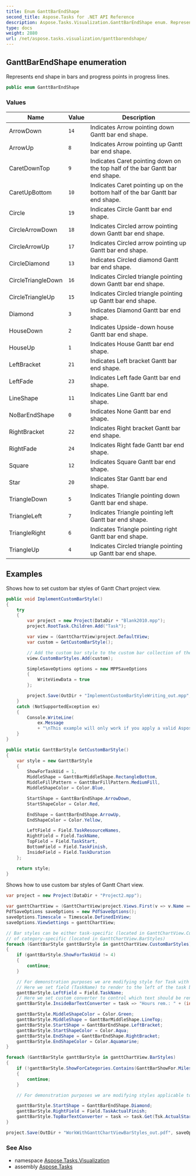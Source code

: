 ```yaml
---
title: Enum GanttBarEndShape
second_title: Aspose.Tasks for .NET API Reference
description: Aspose.Tasks.Visualization.GanttBarEndShape enum. Represents end shape in bars and progress points in progress lines
type: docs
weight: 2880
url: /net/aspose.tasks.visualization/ganttbarendshape/
---
```

## GanttBarEndShape enumeration

Represents end shape in bars and progress points in progress lines.

```csharp
public enum GanttBarEndShape
```

### Values

| Name | Value | Description |
| --- | --- | --- |
| ArrowDown | `14` | Indicates Arrow pointing down Gantt bar end shape. |
| ArrowUp | `8` | Indicates Arrow pointing up Gantt bar end shape. |
| CaretDownTop | `9` | Indicates Caret pointing down on the top half of the bar Gantt bar end shape. |
| CaretUpBottom | `10` | Indicates Caret pointing up on the bottom half of the bar Gantt bar end shape. |
| Circle | `19` | Indicates Circle Gantt bar end shape. |
| CircleArrowDown | `18` | Indicates Circled arrow pointing down Gantt bar end shape. |
| CircleArrowUp | `17` | Indicates Circled arrow pointing up Gantt bar end shape. |
| CircleDiamond | `13` | Indicates Circled diamond Gantt bar end shape. |
| CircleTriangleDown | `16` | Indicates Circled triangle pointing down Gantt bar end shape. |
| CircleTriangleUp | `15` | Indicates Circled triangle pointing up Gantt bar end shape. |
| Diamond | `3` | Indicates Diamond Gantt bar end shape. |
| HouseDown | `2` | Indicates Upside-down house Gantt bar end shape. |
| HouseUp | `1` | Indicates House Gantt bar end shape. |
| LeftBracket | `21` | Indicates Left bracket Gantt bar end shape. |
| LeftFade | `23` | Indicates Left fade Gantt bar end shape. |
| LineShape | `11` | Indicates Line Gantt bar end shape. |
| NoBarEndShape | `0` | Indicates None Gantt bar end shape. |
| RightBracket | `22` | Indicates Right bracket Gantt bar end shape. |
| RightFade | `24` | Indicates Right fade Gantt bar end shape. |
| Square | `12` | Indicates Square Gantt bar end shape. |
| Star | `20` | Indicates Star Gantt bar end shape. |
| TriangleDown | `5` | Indicates Triangle pointing down Gantt bar end shape. |
| TriangleLeft | `7` | Indicates Triangle pointing left Gantt bar end shape. |
| TriangleRight | `6` | Indicates Triangle pointing right Gantt bar end shape. |
| TriangleUp | `4` | Indicates Circled triangle pointing up Gantt bar end shape. |

## Examples

Shows how to set custom bar styles of Gantt Chart project view.

```csharp
public void ImplementCustomBarStyle()
{
    try
    {
        var project = new Project(DataDir + "Blank2010.mpp");
        project.RootTask.Children.Add("Task");

        var view = (GanttChartView)project.DefaultView;
        var custom = GetCustomBarStyle();

        // Add the custom bar style to the custom bar collection of the project view
        view.CustomBarStyles.Add(custom);

        SimpleSaveOptions options = new MPPSaveOptions
        {
            WriteViewData = true
        };

        project.Save(OutDir + "ImplementCustomBarStyleWriting_out.mpp", options);
    }
    catch (NotSupportedException ex)
    {
        Console.WriteLine(
            ex.Message
            + "\nThis example will only work if you apply a valid Aspose License. You can purchase full license or get 30 day temporary license from http://www.aspose.com/purchase/default.aspx.");
    }
}

public static GanttBarStyle GetCustomBarStyle()
{
    var style = new GanttBarStyle
    {
        ShowForTaskUid = 1,
        MiddleShape = GanttBarMiddleShape.RectangleBottom,
        MiddleFillPattern = GanttBarFillPattern.MediumFill,
        MiddleShapeColor = Color.Blue,

        StartShape = GanttBarEndShape.ArrowDown,
        StartShapeColor = Color.Red,

        EndShape = GanttBarEndShape.ArrowUp,
        EndShapeColor = Color.Yellow,

        LeftField = Field.TaskResourceNames,
        RightField = Field.TaskName,
        TopField = Field.TaskStart,
        BottomField = Field.TaskFinish,
        InsideField = Field.TaskDuration
    };

    return style;
}
```

Shows how to use custom bar styles of Gantt Chart view.

```csharp
var project = new Project(DataDir + "Project2.mpp");

var ganttChartView = (GanttChartView)project.Views.First(v => v.Name == "Gantt &Chart");
PdfSaveOptions saveOptions = new PdfSaveOptions();
saveOptions.Timescale = Timescale.DefinedInView;
saveOptions.ViewSettings = ganttChartView;

// Bar styles can be either task-specific (located in GanttChartView.CustomBarStyles)
// of category-specific (located in GanttChartView.BarStyles)
foreach (GanttBarStyle ganttBarStyle in ganttChartView.CustomBarStyles)
{
    if (ganttBarStyle.ShowForTaskUid != 4)
    {
        continue;
    }

    // For demonstration purposes we are modifying style for Task with Unique ID = 4
    // Here we set field (TaskName) to render to the left of the task bar.
    ganttBarStyle.LeftField = Field.TaskName;
    // Here we set custom converter to control which text should be rendered inside the task bar.
    ganttBarStyle.InsideBarTextConverter = task => "Hours rem.: " + (int)task.Get(Tsk.RemainingWork).TimeSpan.TotalHours;

    ganttBarStyle.MiddleShapeColor = Color.Green;
    ganttBarStyle.MiddleShape = GanttBarMiddleShape.LineTop;
    ganttBarStyle.StartShape = GanttBarEndShape.LeftBracket;
    ganttBarStyle.StartShapeColor = Color.Aqua;
    ganttBarStyle.EndShape = GanttBarEndShape.RightBracket;
    ganttBarStyle.EndShapeColor = Color.Aquamarine;
}

foreach (GanttBarStyle ganttBarStyle in ganttChartView.BarStyles)
{
    if (!ganttBarStyle.ShowForCategories.Contains(GanttBarShowFor.Milestone))
    {
        continue;
    }

    // For demonstration purposes we are modifying styles applicable to milestone tasks.

    ganttBarStyle.StartShape = GanttBarEndShape.Diamond;
    ganttBarStyle.RightField = Field.TaskActualFinish;
    ganttBarStyle.TopBarTextConverter = task => task.Get(Tsk.ActualStart).Day.ToString();
}

project.Save(OutDir + "WorkWithGanttChartViewBarStyles_out.pdf", saveOptions);
```

### See Also

* namespace [Aspose.Tasks.Visualization](../../aspose.tasks.visualization/)
* assembly [Aspose.Tasks](../../)


